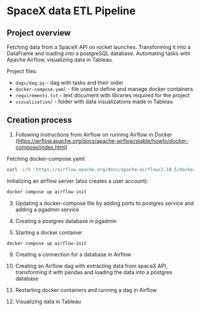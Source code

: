 # SpaceX data ETL Pipeline


## Project overview
Fetching data from a SpaceX API on rocket launches. Transforming it into a DataFrame and loading into a postgreSQL database. Automating tasks with Apache Airflow, visualizing data in Tableau.

Project files:
- ``dags/dag.py`` - dag with tasks and their order<br>
- ``docker-compose.yaml`` - file used to define and manage docker containers<br>
- ``requirements.txt`` - text document with libraries required for the project<br>
- ``visualization/`` - folder with data visualizations made in Tableau<br>


## Creation process

1. Following instructions from Airflow on running Airflow in Docker (https://airflow.apache.org/docs/apache-airflow/stable/howto/docker-compose/index.html)

  Fetching docker-compose.yaml:
  ```bash
  curl -LfO 'https://airflow.apache.org/docs/apache-airflow/2.10.5/docker-compose.yaml'

  ```

  Initializing an airflow server (also creates a user account):
  ```bash
  docker compose up airflow-init

  ```

3. Updating a docker-compose file by adding ports to postgres service and adding a pgadmin service
   

5. Creating a postgres database in pgadmin

7. Starting a docker container

  ```bash
  docker compose up airflow-init

  ```

9. Creating a connection for a database in Airflow 

5. Creating an Airflow dag with extracting data from spaceX API, transforming it with pandas and loading the data into a postgres database

7. Restarting docker containers and running a dag in Airflow

8. Visualizing data in Tableau
